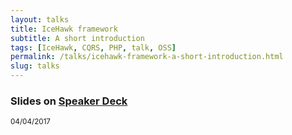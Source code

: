 ```yaml
---
layout: talks
title: IceHawk framework
subtitle: A short introduction
tags: [IceHawk, CQRS, PHP, talk, OSS]
permalink: /talks/icehawk-framework-a-short-introduction.html
slug: talks
---
```

### Slides on [Speaker Deck](https://speakerdeck.com/hollodotme)

<script async class="speakerdeck-embed" data-id="8e96c4635dfd43d09df36d5f36db9a23" data-ratio="1.77777777777778" src="//speakerdeck.com/assets/embed.js"></script>

<small>04/04/2017</small>

